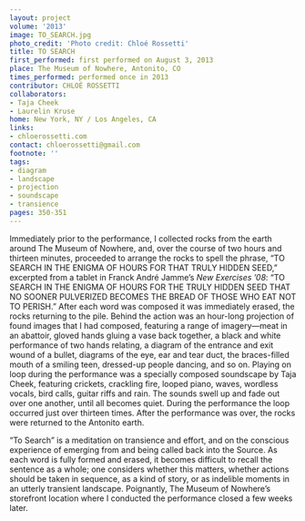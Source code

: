 ```yaml
---
layout: project
volume: '2013'
image: TO_SEARCH.jpg
photo_credit: 'Photo credit: Chloé Rossetti'
title: TO SEARCH
first_performed: first performed on August 3, 2013
place: The Museum of Nowhere, Antonito, CO
times_performed: performed once in 2013
contributor: CHLOÉ ROSSETTI
collaborators:
- Taja Cheek
- Laurelin Kruse
home: New York, NY / Los Angeles, CA
links:
- chloerossetti.com
contact: chloerossetti@gmail.com
footnote: ''
tags:
- diagram
- landscape
- projection
- soundscape
- transience
pages: 350-351
---
```


Immediately prior to the performance, I collected rocks from the earth around The Museum of Nowhere, and, over the course of two hours and thirteen minutes, proceeded to arrange the rocks to spell the phrase, “TO SEARCH IN THE ENIGMA OF HOURS FOR THAT TRULY HIDDEN SEED,” excerpted from a tablet in Franck André Jamme’s _New Exercises ’08_: “TO SEARCH IN THE ENIGMA OF HOURS FOR THE TRULY HIDDEN SEED THAT NO SOONER PULVERIZED BECOMES THE BREAD OF THOSE WHO EAT NOT TO PERISH.” After each word was composed it was immediately erased, the rocks returning to the pile. Behind the action was an hour-long projection of found images that I had composed, featuring a range of imagery—meat in an abattoir, gloved hands gluing a vase back together, a black and white performance of two hands relating, a diagram of the entrance and exit wound of a bullet, diagrams of the eye, ear and tear duct, the braces-filled mouth of a smiling teen, dressed-up people dancing, and so on. Playing on loop during the performance was a specially composed soundscape by Taja Cheek, featuring crickets, crackling fire, looped piano, waves, wordless vocals, bird calls, guitar riffs and rain. The sounds swell up and fade out over one another, until all becomes quiet. During the performance the loop occurred just over thirteen times. After the performance was over, the rocks were returned to the Antonito earth.

“To Search” is a meditation on transience and effort, and on the conscious experience of emerging from and being called back into the Source. As each word is fully formed and erased, it becomes difficult to recall the sentence as a whole; one considers whether this matters, whether actions should be taken in sequence, as a kind of story, or as indelible moments in an utterly transient landscape. Poignantly, The Museum of Nowhere’s storefront location where I conducted the performance closed a few weeks later.
